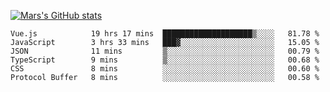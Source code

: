 [![Mars's GitHub stats](https://github-readme-stats.vercel.app/api?username=unbrain)](https://github.com/unbrain/github-readme-stats)

<!--START_SECTION:waka-->

```text
Vue.js            19 hrs 17 mins  ████████████████████▒░░░░   81.78 %
JavaScript        3 hrs 33 mins   ███▓░░░░░░░░░░░░░░░░░░░░░   15.05 %
JSON              11 mins         ▒░░░░░░░░░░░░░░░░░░░░░░░░   00.79 %
TypeScript        9 mins          ▒░░░░░░░░░░░░░░░░░░░░░░░░   00.68 %
CSS               8 mins          ░░░░░░░░░░░░░░░░░░░░░░░░░   00.60 %
Protocol Buffer   8 mins          ░░░░░░░░░░░░░░░░░░░░░░░░░   00.58 %
```

<!--END_SECTION:waka-->
